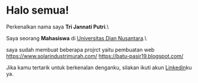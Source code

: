 # Halo semua! 

Perkenalkan nama saya **Tri Jannati Putri**.\

Saya seorang **Mahasiswa** di [Universitas Dian Nusantara](https://undira.ac.id/).\

saya sudah membuat beberapa projrct yaitu pembuatan web
https://www.solarindustrimurah.com/
https://batu-pasir19.blogspot.com/


Jika kamu tertarik untuk berkenalan denganku, silakan ikuti akun [Linkedin](https://www.linkedin.com/in/tri-jannati-putri/)ku ya.

